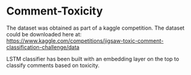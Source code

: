 # Comment-Toxicity

The dataset was obtained as part of a kaggle competition. The dataset could be downloaded here at: https://www.kaggle.com/competitions/jigsaw-toxic-comment-classification-challenge/data

LSTM classifier has been built with an embedding layer on the top to classify comments based on toxicity.
